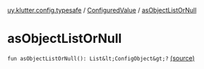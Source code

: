 [uy.klutter.config.typesafe](../index.md) / [ConfiguredValue](index.md) / [asObjectListOrNull](.)


# asObjectListOrNull

`fun asObjectListOrNull(): List&lt;ConfigObject&gt;?` [(source)](https://github.com/kohesive/klutter/blob/master/config-typesafe-jdk6/src/main/kotlin/uy/klutter/config/typesafe/TypesafeConfig_Ext.kt#L134)


